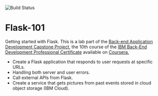 ![Build Status](https://github.com/lvallejomendez/flask-101/actions/workflows/ci-build.yml/badge.svg) 

# Flask-101
Getting started with Flask. This is a lab part of the [Back-end Application Development Capstone Project](https://www.coursera.org/learn/backend-development-capstone-project?specialization=ibm-backend-development), the 10th course of the [IBM Back-End Development Professional Certificate](https://www.coursera.org/professional-certificates/ibm-backend-development) available on [Coursera.](https://www.coursera.org/)


* Create a Flask application that responds to user requests at specific URLs.
* Handling both server and user errors.
* Call external APIs from Flask.
* Create a service that gets pictures from past events stored in cloud object storage (IBM Cloud).
